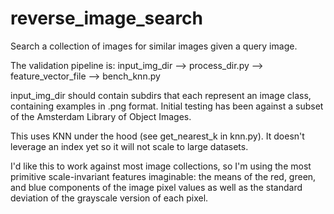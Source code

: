 reverse_image_search
====================

Search a collection of images for similar images given a query image.

The validation pipeline is:
input_img_dir --> process_dir.py --> feature_vector_file --> bench_knn.py

input_img_dir should contain subdirs that each represent an image class,
containing examples in .png format.  Initial testing has been against
a subset of the Amsterdam Library of Object Images.

This uses KNN under the hood (see get_nearest_k in knn.py). It doesn't
leverage an index yet so it will not scale to large datasets.

I'd like this to work against most image collections, so I'm using 
the most primitive scale-invariant features imaginable: the means of
the red, green, and blue components of the image pixel values as well 
as the standard deviation of the grayscale version of each pixel.
